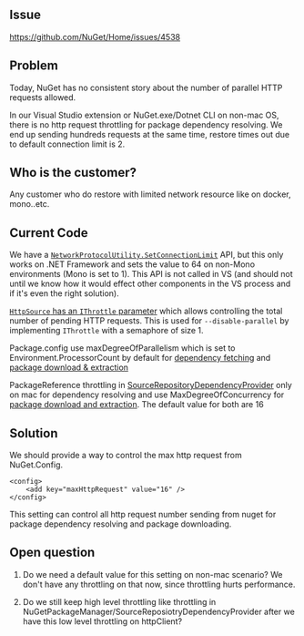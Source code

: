 ## Issue
https://github.com/NuGet/Home/issues/4538
## Problem
Today, NuGet has no consistent story about the number of parallel HTTP requests allowed.

In our Visual Studio extension or NuGet.exe/Dotnet CLI on non-mac OS, there is no http request throttling for package dependency resolving. We end up sending hundreds requests at the same time, restore times out due to default connection limit is 2.


## Who is the customer?
Any customer who do restore with limited network resource like on docker, mono..etc.

## Current Code

We have a [`NetworkProtocolUtility.SetConnectionLimit`](https://github.com/NuGet/NuGet.Client/blob/a192c0d2c0a627642211e04ba9808f840e205d94/src/NuGet.Core/NuGet.Common/NetworkProtocolUtility.cs#L28-L42) API, but this only works on .NET Framework and sets the value to 64 on non-Mono environments (Mono is set to 1). This API is not called in VS (and should not until we know how it would effect other components in the VS process and if it's even the right solution).

[`HttpSource` has an `IThrottle` parameter](https://github.com/NuGet/NuGet.Client/blob/a192c0d2c0a627642211e04ba9808f840e205d94/src/NuGet.Core/NuGet.Protocol.Core.v3/HttpSource/HttpSource.cs#L38) which allows controlling the total number of pending HTTP requests. This is used for `--disable-parallel` by implementing `IThrottle` with a semaphore of size 1.

Package.config use maxDegreeOfParallelism  which is set to Environment.ProcessorCount by default for [dependency fetching](https://github.com/NuGet/NuGet.Client/blob/f82a7ac6b54719225cda5f3317e3c31d5843279d/src/NuGet.Core/NuGet.PackageManagement/Resolution/ResolverGather.cs#L42) and [package download & extraction](https://github.com/NuGet/NuGet.Client/blob/9e1e8b52818b4bc5dbd7e8b6049fcdf15cad04b2/src/NuGet.Core/NuGet.PackageManagement/IDE/PackageRestoreManager.cs#L393)

PackageReference throttling in [SourceRepositoryDependencyProvider](https://github.com/NuGet/NuGet.Client/blob/98fefadc885bacac0a061315580b47fa24eca53c/src/NuGet.Core/NuGet.Commands/RestoreCommand/SourceRepositoryDependencyProvider.cs#L45) only on mac for dependency resolving and use MaxDegreeOfConcurrency for [package download and extraction](https://github.com/NuGet/NuGet.Client/blob/b59110138902555ef2a8d4a8bb8913d14ff28d27/src/NuGet.Core/NuGet.Commands/RestoreCommand/ProjectRestoreCommand.cs#L236). The default value for both are 16

## Solution

We should provide a way to control the max http request from NuGet.Config.

```
<config>
    <add key="maxHttpRequest" value="16" />
</config>
```

This setting can control all http request number sending from nuget for package dependency resolving and package downloading.


## Open question

1. Do we need a default value for this setting on non-mac scenario? We don't have any throttling on that now, since throttling hurts performance. 

2. Do we still keep high level throttling like throttling in NuGetPackageManager/SourceReposiotryDependencyProvider after we have this low level throttling on httpClient?



